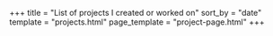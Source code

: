 +++
title = "List of projects I created or worked on"
sort_by = "date"
template = "projects.html"
page_template = "project-page.html"
+++
